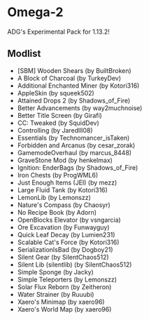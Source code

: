 # Omega-2
ADG's Experimental Pack for 1.13.2!

## Modlist
* \[SBM\] Wooden Shears (by BuiltBroken)
* A Block of Charcoal (by TurkeyDev)
* Additional Enchanted Miner (by Kotori316)
* AppleSkin (by squeek502)
* Attained Drops 2 (by Shadows_of_Fire)
* Better Advancements (by way2muchnoise)
* Better Title Screen (by Girafi)
* CC: Tweaked (by SquidDev)
* Controlling (by Jaredlll08)
* Essentials (by Technomancer_isTaken)
* Forbidden and Arcanus (by cesar_zorak)
* GamemodeOverhaul (by marcus_8448)
* GraveStone Mod (by henkelmax)
* Ignition: EnderBags (by Shadows_of_Fire)
* Iron Chests (by ProgWML6)
* Just Enough Items (JEI) (by mezz)
* Large Fluid Tank (by Kotori316)
* LemonLib (by Lemonszz)
* Nature's Compass (by Chaosyr)
* No Recipe Book (by Adorn)
* OpenBlocks Elevator (by vsngarcia)
* Ore Excavation (by Funwayguy)
* Quick Leaf Decay (by Lumien231)
* Scalable Cat's Force (by Kotori316)
* SerializationIsBad (by Dogboy21)
* Silent Gear (by SilentChaos512)
* Silent Lib (silentlib) (by SilentChaos512)
* Simple Sponge (by Jacky)
* Simple Teleporters (by Lemonszz)
* Solar Flux Reborn (by Zeitheron)
* Water Strainer (by Ruuubi)
* Xaero's Minimap (by xaero96)
* Xaero's World Map (by xaero96)